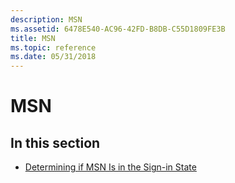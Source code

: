 ```yaml
---
description: MSN
ms.assetid: 6478E540-AC96-42FD-B8DB-C55D1809FE3B
title: MSN
ms.topic: reference
ms.date: 05/31/2018
---
```


# MSN

## In this section

-   [Determining if MSN Is in the Sign-in State](determining-if-msn-is-in-the-signin-state.md)

 

 



